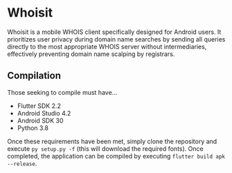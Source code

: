 # Whoisit
Whoisit is a mobile WHOIS client specifically designed for Android users. It
prioritizes user privacy during domain name searches by sending all queries
directly to the most appropriate WHOIS server without intermediaries,
effectively preventing domain name scalping by registrars.

## Compilation
Those seeking to compile must have...

- Flutter SDK 2.2
- Android Studio 4.2
- Android SDK 30
- Python 3.8

Once these requirements have been met, simply clone the repository and execute
`py setup.py -f` (this will download the required fonts). Once completed, the
application can be compiled by executing `flutter build apk --release`.
